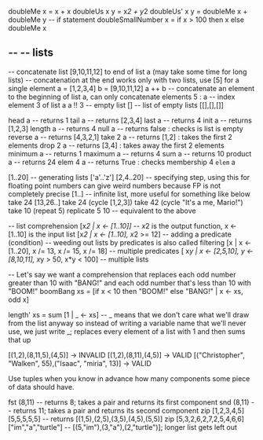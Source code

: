 doubleMe x = x + x
doubleUs x y = x*2 + y*2
doubleUs' x y = doubleMe x + doubleMe y
-- if statement
doubleSmallNumber x = if x > 100
                        then x
                        else doubleMe x

--
-- lists
--
-- concatenate list [9,10,11,12] to end of list a (may take some time for long lists)
-- concatenation at the end works only with two lists, use [5] for a single element
a = [1,2,3,4]
b = [9,10,11,12]
a ++ b
-- concatenate an element to the beginning of list a, can only concatenate elements
5 : a
-- index element 3 of list a
a !! 3
-- empty list
[]
-- list of empty lists
[[],[],[]]

head a -- returns 1
tail a -- returns [2,3,4]
last a -- returns 4
init a -- returns [1,2,3]
length a -- returns 4
null a -- returns false : checks is list is empty
reverse a -- returns [4,3,2,1]
take 2 a -- returns [1,2] : takes the first 2 elements
drop 2 a -- returns [3,4] : takes away the first 2 elements
minimum a -- returns 1
maximum a -- returns 4
sum a -- returns 10
product a -- returns 24
elem 4 a -- returns True : checks membership
4 `elem` a

[1..20] -- generating lists
['a'..'z']
[2,4..20] -- specifying step, using this for floating point numbers can give weird numbers because FP is not completely precise
[1..] -- infinite list, more useful for something like below
take 24 [13,26..]
take 24 (cycle [1,2,3])
take 42 (cycle "It's a me, Mario!")
take 10 (repeat 5)
replicate 5 10 -- equivalent to the above

-- list comprehension
[x*2 | x <- [1..10]] -- x*2 is the output function, x <- [1..10] is the input list
[x*2 | x <- [1..10], x*2 >= 12] -- adding a predicate (condition)
-- weeding out lists by predicates is also called filtering
[x | x <- [1..20], x /= 13, x /= 15, x /= 18] -- multiple predicates
[ x*y | x <- [2,5,10], y <- [8,10,11], x*y > 50, x*y < 100] -- multiple lists

-- Let's say we want a comprehension that replaces each odd number greater than 10 with "BANG!" and each odd number that's less than 10 with "BOOM!"
boomBang xs = [if x < 10 then "BOOM!" else "BANG!" | x <- xs, odd x]

length' xs = sum [1 | _ <- xs] -- _ means that we don't care what we'll draw from the list anyway so instead of writing a variable name that we'll never use, we just write _; replaces every element of a list with 1 and then sums that up

[(1,2),(8,11,5),(4,5)] -> INVALID
[(1,2),(8,11),(4,5)] -> VALID
[("Christopher", "Walken", 55),("Isaac", "miria", 13)] -> VALID

Use tuples when you know in advance how many components some piece of data should have.

fst (8,11) -- returns 8; takes a pair and returns its first component
snd (8,11) -- returns 11; takes a pair and returns its second component
zip [1,2,3,4,5] [5,5,5,5,5] -- returns [(1,5),(2,5),(3,5),(4,5),(5,5)]
zip [5,3,2,6,2,7,2,5,4,6,6] ["im","a","turtle"] -- [(5,"im"),(3,"a"),(2,"turtle")]; longer list gets left out